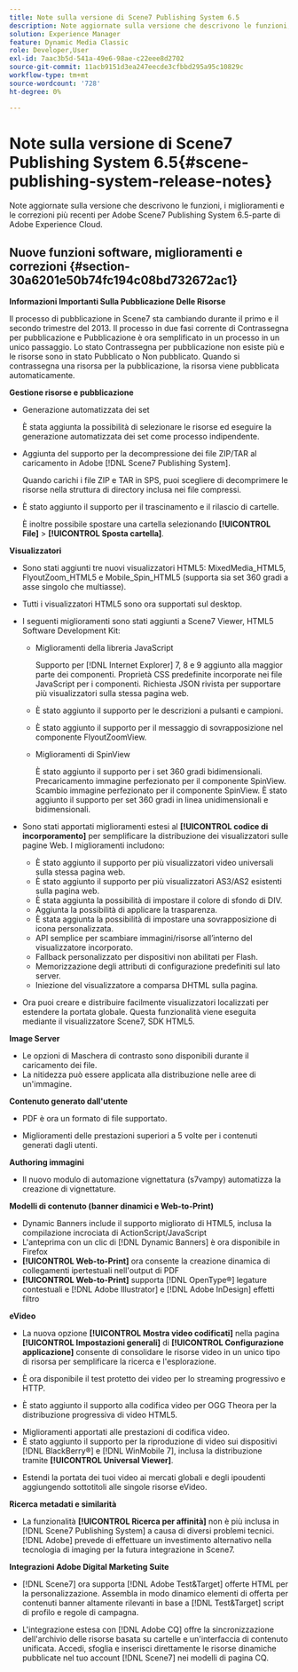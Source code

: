 ```yaml
---
title: Note sulla versione di Scene7 Publishing System 6.5
description: Note aggiornate sulla versione che descrivono le funzioni, i miglioramenti e le correzioni più recenti di Adobe Scene7 Publishing System 6.5, parte della soluzione Adobe Experience Manager in Adobe Experience Cloud.
solution: Experience Manager
feature: Dynamic Media Classic
role: Developer,User
exl-id: 7aac3b5d-541a-49e6-98ae-c22eee8d2702
source-git-commit: 11acb9151d3ea247eecde3cfbbd295a95c10829c
workflow-type: tm+mt
source-wordcount: '728'
ht-degree: 0%

---
```


# Note sulla versione di Scene7 Publishing System 6.5{#scene-publishing-system-release-notes}

Note aggiornate sulla versione che descrivono le funzioni, i miglioramenti e le correzioni più recenti per Adobe Scene7 Publishing System 6.5-parte di Adobe Experience Cloud.

## Nuove funzioni software, miglioramenti e correzioni {#section-30a6201e50b74fc194c08bd732672ac1}

**Informazioni Importanti Sulla Pubblicazione Delle Risorse**

Il processo di pubblicazione in Scene7 sta cambiando durante il primo e il secondo trimestre del 2013. Il processo in due fasi corrente di Contrassegna per pubblicazione e Pubblicazione è ora semplificato in un processo in un unico passaggio. Lo stato Contrassegna per pubblicazione non esiste più e le risorse sono in stato Pubblicato o Non pubblicato. Quando si contrassegna una risorsa per la pubblicazione, la risorsa viene pubblicata automaticamente.

**Gestione risorse e pubblicazione**

* Generazione automatizzata dei set

  È stata aggiunta la possibilità di selezionare le risorse ed eseguire la generazione automatizzata dei set come processo indipendente.
* Aggiunta del supporto per la decompressione dei file ZIP/TAR al caricamento in Adobe [!DNL Scene7 Publishing System].

  Quando carichi i file ZIP e TAR in SPS, puoi scegliere di decomprimere le risorse nella struttura di directory inclusa nei file compressi.

* È stato aggiunto il supporto per il trascinamento e il rilascio di cartelle.

  È inoltre possibile spostare una cartella selezionando **[!UICONTROL File]** > **[!UICONTROL Sposta cartella]**.

**Visualizzatori**

* Sono stati aggiunti tre nuovi visualizzatori HTML5: MixedMedia_HTML5, FlyoutZoom_HTML5 e Mobile_Spin_HTML5 (supporta sia set 360 gradi a asse singolo che multiasse).
<!-- 
  [More information](http://help.adobe.com/en_US/scene7/using/WS6E593DEA-7D81-4cd6-84B0-85E8BB274176.html#WS1c46793299cf21d77e926d1613177f0a020-8000.html).  -->
* Tutti i visualizzatori HTML5 sono ora supportati sul desktop.

<!--   [More information](http://help.adobe.com/en_US/scene7/using/WS6E593DEA-7D81-4cd6-84B0-85E8BB274176.html#WS1c46793299cf21d77e926d1613177f0a020-8000.html). -->
* I seguenti miglioramenti sono stati aggiunti a Scene7 Viewer, HTML5 Software Development Kit:

   * Miglioramenti della libreria JavaScript

     Supporto per [!DNL Internet Explorer] 7, 8 e 9 aggiunto alla maggior parte dei componenti. Proprietà CSS predefinite incorporate nei file JavaScript per i componenti. Richiesta JSON rivista per supportare più visualizzatori sulla stessa pagina web.

   * È stato aggiunto il supporto per le descrizioni a pulsanti e campioni.
   * È stato aggiunto il supporto per il messaggio di sovrapposizione nel componente FlyoutZoomView.
   * Miglioramenti di SpinView

     È stato aggiunto il supporto per i set 360 gradi bidimensionali. Precaricamento immagine perfezionato per il componente SpinView. Scambio immagine perfezionato per il componente SpinView. È stato aggiunto il supporto per set 360 gradi in linea unidimensionali e bidimensionali.

* Sono stati apportati miglioramenti estesi al **[!UICONTROL codice di incorporamento]** per semplificare la distribuzione dei visualizzatori sulle pagine Web. I miglioramenti includono:

   * È stato aggiunto il supporto per più visualizzatori video universali sulla stessa pagina web.
   * È stato aggiunto il supporto per più visualizzatori AS3/AS2 esistenti sulla pagina web.
   * È stata aggiunta la possibilità di impostare il colore di sfondo di DIV.
   * Aggiunta la possibilità di applicare la trasparenza.
   * È stata aggiunta la possibilità di impostare una sovrapposizione di icona personalizzata.
   * API semplice per scambiare immagini/risorse all’interno del visualizzatore incorporato.
   * Fallback personalizzato per dispositivi non abilitati per Flash.
   * Memorizzazione degli attributi di configurazione predefiniti sul lato server.
   * Iniezione del visualizzatore a comparsa DHTML sulla pagina.

* Ora puoi creare e distribuire facilmente visualizzatori localizzati per estendere la portata globale. Questa funzionalità viene eseguita mediante il visualizzatore Scene7, SDK HTML5.

**Image Server**

* Le opzioni di Maschera di contrasto sono disponibili durante il caricamento dei file.
* La nitidezza può essere applicata alla distribuzione nelle aree di un&#39;immagine.

**Contenuto generato dall&#39;utente**

* PDF è ora un formato di file supportato.

<!--   [More information](http://help.adobe.com/en_US/scene7/using/WSe8b0455615e2dc47-2df907a712f31201b35-8000.html).  -->
* Miglioramenti delle prestazioni superiori a 5 volte per i contenuti generati dagli utenti.

**Authoring immagini**

* Il nuovo modulo di automazione vignettatura (s7vampy) automatizza la creazione di vignettature.

**Modelli di contenuto (banner dinamici e Web-to-Print)**

* Dynamic Banners include il supporto migliorato di HTML5, inclusa la compilazione incrociata di ActionScript/JavaScript
* L&#39;anteprima con un clic di [!DNL Dynamic Banners] è ora disponibile in Firefox
* **[!UICONTROL Web-to-Print]** ora consente la creazione dinamica di collegamenti ipertestuali nell&#39;output di PDF
* **[!UICONTROL Web-to-Print]** supporta [!DNL OpenType®] legature contestuali e [!DNL Adobe Illustrator] e [!DNL Adobe InDesign] effetti filtro

**eVideo**

* La nuova opzione **[!UICONTROL Mostra video codificati]** nella pagina **[!UICONTROL Impostazioni generali]** di **[!UICONTROL Configurazione applicazione]** consente di consolidare le risorse video in un unico tipo di risorsa per semplificare la ricerca e l&#39;esplorazione.

<!--   [More information](http://help.adobe.com/en_US/scene7/using/WSCCBA9D3A-06A3-4f29-AF6B-36CBB2A655F1.html).  -->

* È ora disponibile il test protetto dei video per lo streaming progressivo e HTTP.

<!--   [More information](http://help.adobe.com/en_US/scene7/using/WSd968ca97bf01df72-5efde3a123268dd80f5-8000.html). -->
* È stato aggiunto il supporto alla codifica video per OGG Theora per la distribuzione progressiva di video HTML5.

<!--   [More information](http://help.adobe.com/en_US/scene7/using/WSE86ACF2B-BD50-4c48-A1D7-9CD4405B62D0.html#WS1c46793299cf21d7-39fae9c1131ba8968f7-7fff.html). -->
* Miglioramenti apportati alle prestazioni di codifica video.
* È stato aggiunto il supporto per la riproduzione di video sui dispositivi [!DNL BlackBerry®] e [!DNL WinMobile 7], inclusa la distribuzione tramite **[!UICONTROL Universal Viewer]**.

<!--   [More information](http://help.adobe.com/en_US/scene7/using/WS6E593DEA-7D81-4cd6-84B0-85E8BB274176.html#WS1c46793299cf21d77e926d1613177f0a020-8000.html) or the [eVideo chapter](http://help.adobe.com/en_US/scene7/using/WS53492AE1-6029-45d8-BF80-F4B5CF33EB08.html). -->

* Estendi la portata dei tuoi video ai mercati globali e degli ipoudenti aggiungendo sottotitoli alle singole risorse eVideo.

<!--   See [More information](http://help.adobe.com/en_US/scene7/using/WS98ca2e6790647c06-6f6f53e137b959f094-8000.html). -->

**Ricerca metadati e similarità**

* La funzionalità **[!UICONTROL Ricerca per affinità]** non è più inclusa in [!DNL Scene7 Publishing System] a causa di diversi problemi tecnici. [!DNL Adobe] prevede di effettuare un investimento alternativo nella tecnologia di imaging per la futura integrazione in Scene7.

**Integrazioni Adobe Digital Marketing Suite**

* [!DNL Scene7] ora supporta [!DNL Adobe Test&Target] offerte HTML per la personalizzazione. Assembla in modo dinamico elementi di offerta per contenuti banner altamente rilevanti in base a [!DNL Test&Target] script di profilo e regole di campagna.

* L&#39;integrazione estesa con [!DNL Adobe CQ] offre la sincronizzazione dell&#39;archivio delle risorse basata su cartelle e un&#39;interfaccia di contenuto unificata. Accedi, sfoglia e inserisci direttamente le risorse dinamiche pubblicate nel tuo account [!DNL Scene7] nei modelli di pagina CQ.
